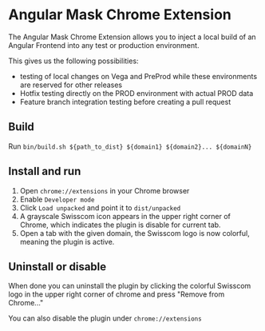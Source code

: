 # Angular Mask Chrome Extension

The Angular Mask Chrome Extension allows you to inject a local build of an Angular Frontend into any test or production environment.

This gives us the following possibilities:

- testing of local changes on Vega and PreProd while these environments are reserved for other releases
- Hotfix testing directly on the PROD environment with actual PROD data
- Feature branch integration testing before creating a pull request

## Build

Run `bin/build.sh ${path_to_dist} ${domain1} ${domain2}... ${domainN}`

## Install and run

1. Open `chrome://extensions` in your Chrome browser
2. Enable `Developer mode`
3. Click `Load unpacked` and point it to `dist/unpacked`
4. A grayscale Swisscom icon appears in the upper right corner of Chrome, which indicates the plugin is disable for current tab.
5. Open a tab with the given domain, the Swisscom logo is now colorful, meaning the plugin is active.

## Uninstall or disable

When done you can uninstall the plugin by clicking the colorful Swisscom logo in the upper right corner of chrome and press "Remove from Chrome..."

You can also disable the plugin under `chrome://extensions`
